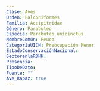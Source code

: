 ```yaml
---
Clase: Aves
Orden: Falconiformes
Familia: Accipitridae
Género: Parabuteo
Especie: Parabuteo unicinctus
NombreComún: Peuco
CategoríaUICN: Preocupación Menor
EstadoConservaciónNacional: 
SectorenlaRBHH: 
Presencia: 
TipoDeDato: 
Fuente: ""
Ave_Rapaz: true
---
```


